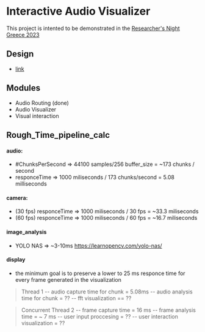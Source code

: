 # Interactive Audio Visualizer
This project is intented to be demonstrated in the [Researcher's Night Greece 2023](https://researchersnight.gr/)

## Design 
- [link](https://www.canva.com/design/DAFpRsyv-38/Y-kW1xyrYH6EtCSbobD1wQ/view?utm_content=DAFpRsyv-38&utm_campaign=designshare&utm_medium=link&utm_source=publishsharelink)

## Modules
- Audio Routing (done)
- Audio Visualizer
- Visual interaction


## Rough_Time_pipeline_calc
#### audio:
- #ChunksPerSecond => 44100 samples/256 buffer_size = ~173 chunks / second
- responceTime => 1000 miliseconds / 173 chunks/second = 5.08 milliseconds 

#### camera:
- (30 fps) responceTime => 1000 miliseconds / 30 fps = ~33.3 miliseconds
- (60 fps) responceTime => 1000 miliseconds / 60 fps = ~16.7 miliseconds

#### image_analysis
- YOLO NAS => ~3-10ms https://learnopencv.com/yolo-nas/

#### display
- the minimum goal is to preserve a lower to 25 ms responce time for every frame generated in the visualization
> Thread 1
-- audio capture time for chunk = 5.08ms 
-- audio analysis time for chunk = ??
-- fft visualization == ??

> Concurrent Thread 2
-- frame capture time = 16 ms
-- frame analysis time = ~ 7 ms
-- user input proccesing = ??
-- user interaction visualization = ??





